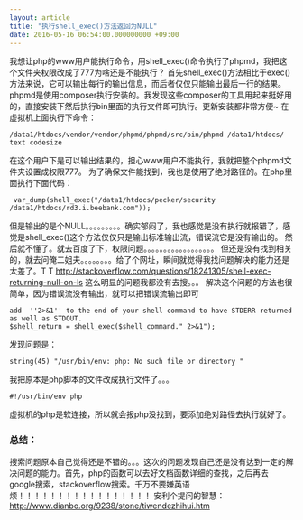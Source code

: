 ```yaml
---
layout: article
title: "执行shell_exec()方法返回为NULL"
date: 2016-05-16 06:54:00.000000000 +09:00
---
```


我想让php的www用户能执行命令，用shell_exec()命令执行了phpmd，我把这个文件夹权限改成了777为啥还是不能执行？
首先shell_exec()方法相比于exec()方法来说，它可以输出每行的输出信息，而后者仅仅只能输出最后一行的结果。
phpmd是使用composer执行安装的。我发现这些composer的工具用起来挺好用的，直接安装下然后执行bin里面的执行文件即可执行。更新安装都非常方便~
在虚拟机上面执行下命令：

    /data1/htdocs/vendor/vendor/phpmd/phpmd/src/bin/phpmd /data1/htdocs/ text codesize
在这个用户下是可以输出结果的，担心www用户不能执行，我就把整个phpmd文件夹设置成权限777。
为了确保文件能找到，我也是使用了绝对路径的。在php里面执行下面代码：

     var_dump(shell_exec("/data1/htdocs/pecker/security /data1/htdocs/rd3.i.beebank.com"));
但是输出的是个NULL。。。。。。。。。确实郁闷了，我也感觉是没有执行就报错了，感觉是shell_exec()这个方法仅仅只是输出标准输出流，错误流它是没有输出的。
然后就不懂了。就去百度了下，权限问题。。。。。。。。。。。。。。。。。。
但还是没有找到相关的，就去问俺二姐夫。。。。。。。。给了个网址，瞬间就觉得我找问题解决的能力还是太差了。T T
http://stackoverflow.com/questions/18241305/shell-exec-returning-null-on-ls
这么明显的问题我都没有去搜。。。
解决这个问题的方法也很简单，因为错误流没有输出，就可以把错误流输出即可

    add  ''2>&1'' to the end of your shell command to have STDERR returned as well as STDOUT.
    $shell_return = shell_exec($shell_command." 2>&1");
发现问题是：

    string(45) "/usr/bin/env: php: No such file or directory "
我把原本是php脚本的文件改成执行文件了。。。

    #!/usr/bin/env php
虚拟机的php是软连接，所以就会报php没找到，要添加绝对路径去执行就好了。

### 总结：
搜索问题原本自己觉得还是不错的。。。这次的问题发现自己还是没有达到一定的解决问题的能力。首先，php的函数可以去好文档函数详细的查找，之后再去google搜索，stackoverflow搜索。千万不要嫌英语烦！！！！！！！！！！！！！！！！！
安利个提问的智慧：http://www.dianbo.org/9238/stone/tiwendezhihui.htm
